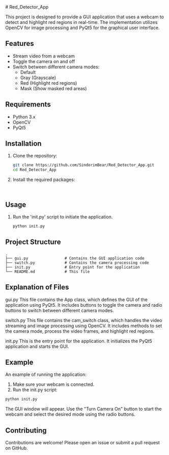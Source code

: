 
<markdown>
# Red_Detector_App

This project is designed to provide a GUI application that uses a webcam to detect and highlight red regions in real-time. The implementation utilizes OpenCV for image processing and PyQt5 for the graphical user interface.

## Features

- Stream video from a webcam
- Toggle the camera on and off
- Switch between different camera modes:
  - Default
  - Gray (Grayscale)
  - Red (Highlight red regions)
  - Mask (Show masked red areas)

## Requirements

- Python 3.x
- OpenCV
- PyQt5

## Installation

1. Clone the repository:
   ```sh
   git clone https://github.com/SindorimBear/Red_Detector_App.git
   cd Red_Detector_App
   
2. Install the required packages:
   ```sh  pip install opencv-python PyQt5 numpy



## Usage

1. Run the 'init.py' script to initiate the application.
   ```sh
   python init.py
   ```
## Project Structure
  ```shgraphql
  .
├── gui.py                # Contains the GUI application code
├── switch.py             # Contains the camera processing code
├── init.py               # Entry point for the application
└── README.md             # This file
```


## Explanation of Files
gui.py
This file contains the App class, which defines the GUI of the application using PyQt5. It includes buttons to toggle the camera and radio buttons to switch between different camera modes.

switch.py
This file contains the cam_switch class, which handles the video streaming and image processing using OpenCV. It includes methods to set the camera mode, process the video frames, and highlight red regions.

init.py
This is the entry point for the application. It initializes the PyQt5 application and starts the GUI.

## Example
An example of running the application:

1. Make sure your webcam is connected.
2. Run the init.py script:
```sh
python init.py
```
The GUI window will appear. Use the "Turn Camera On" button to start the webcam and select the desired mode using the radio buttons.
## Contributing
Contributions are welcome! Please open an issue or submit a pull request on GitHub.



